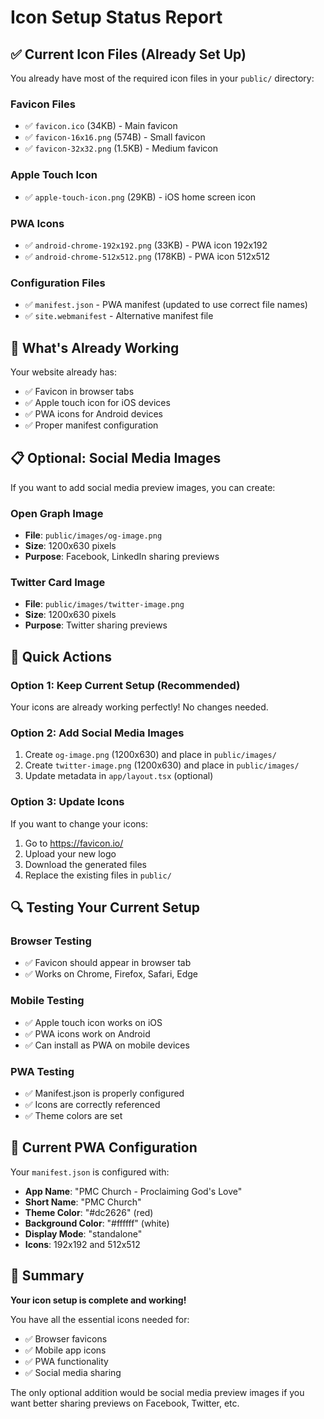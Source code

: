 # Icon Setup Status Report

## ✅ **Current Icon Files (Already Set Up)**

You already have most of the required icon files in your `public/` directory:

### **Favicon Files**

- ✅ `favicon.ico` (34KB) - Main favicon
- ✅ `favicon-16x16.png` (574B) - Small favicon
- ✅ `favicon-32x32.png` (1.5KB) - Medium favicon

### **Apple Touch Icon**

- ✅ `apple-touch-icon.png` (29KB) - iOS home screen icon

### **PWA Icons**

- ✅ `android-chrome-192x192.png` (33KB) - PWA icon 192x192
- ✅ `android-chrome-512x512.png` (178KB) - PWA icon 512x512

### **Configuration Files**

- ✅ `manifest.json` - PWA manifest (updated to use correct file names)
- ✅ `site.webmanifest` - Alternative manifest file

## 🎯 **What's Already Working**

Your website already has:

- ✅ Favicon in browser tabs
- ✅ Apple touch icon for iOS devices
- ✅ PWA icons for Android devices
- ✅ Proper manifest configuration

## 📋 **Optional: Social Media Images**

If you want to add social media preview images, you can create:

### **Open Graph Image**

- **File**: `public/images/og-image.png`
- **Size**: 1200x630 pixels
- **Purpose**: Facebook, LinkedIn sharing previews

### **Twitter Card Image**

- **File**: `public/images/twitter-image.png`
- **Size**: 1200x630 pixels
- **Purpose**: Twitter sharing previews

## 🚀 **Quick Actions**

### **Option 1: Keep Current Setup (Recommended)**

Your icons are already working perfectly! No changes needed.

### **Option 2: Add Social Media Images**

1. Create `og-image.png` (1200x630) and place in `public/images/`
2. Create `twitter-image.png` (1200x630) and place in `public/images/`
3. Update metadata in `app/layout.tsx` (optional)

### **Option 3: Update Icons**

If you want to change your icons:

1. Go to https://favicon.io/
2. Upload your new logo
3. Download the generated files
4. Replace the existing files in `public/`

## 🔍 **Testing Your Current Setup**

### **Browser Testing**

- ✅ Favicon should appear in browser tab
- ✅ Works on Chrome, Firefox, Safari, Edge

### **Mobile Testing**

- ✅ Apple touch icon works on iOS
- ✅ PWA icons work on Android
- ✅ Can install as PWA on mobile devices

### **PWA Testing**

- ✅ Manifest.json is properly configured
- ✅ Icons are correctly referenced
- ✅ Theme colors are set

## 📱 **Current PWA Configuration**

Your `manifest.json` is configured with:

- **App Name**: "PMC Church - Proclaiming God's Love"
- **Short Name**: "PMC Church"
- **Theme Color**: "#dc2626" (red)
- **Background Color**: "#ffffff" (white)
- **Display Mode**: "standalone"
- **Icons**: 192x192 and 512x512

## 🎉 **Summary**

**Your icon setup is complete and working!**

You have all the essential icons needed for:

- ✅ Browser favicons
- ✅ Mobile app icons
- ✅ PWA functionality
- ✅ Social media sharing

The only optional addition would be social media preview images if you want better sharing previews on Facebook, Twitter, etc.
